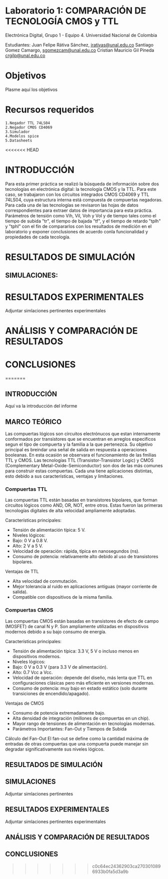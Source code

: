 # Laboratorio 1: COMPARACIÓN DE TECNOLOGÍA CMOS y TTL

Electrónica Digital, Grupo 1 - Equipo 4.
Universidad Nacional de Colombia

Estudiantes: 
Juan Felipe Rátiva Sánchez, jrativas@unal.edu.co
Santiago Gomez Camargo, sgomezcam@unal.edu.co
Cristian Mauricio Gil Pineda crgilp@unal.edu.co

# Objetivos
Plasme aquí los objetivos

# Recursos requeridos
    1.Negador TTL 74LS04
    2.Negador CMOS CD4069
    3.Simulador
    4.Modelos spice
    5.Datasheets

<<<<<<< HEAD
# INTRODUCCIÓN
Para esta primer práctica se realizó la búsqueda de información sobre dos tecnologías en electrónica digital: la tecnología CMOS y la TTL. Para este caso, se trabajaron con los circuitos integrados CMOS CD4069 y TTL 74LS04, cuya estructura interna está compuesta de compuertas negadoras. Para cada una de las tecnologías se revisaron las hojas de datos correspondientes para extraer datos de importancia para esta práctica. Parámetros de tensión como Vih, Vil, Voh y Vol y de tiempo tales como el tiempo de subida "tr", el tiempo de bajada "tf", y el tiempo de retardo "tplh" y "tphl" con el fin de compararlos con los resultados de medición en el laboratorio y exponer conclusiones de acuerdo conla funcionalidad y propiedades de cada tecología.

# RESULTADOS DE SIMULACIÓN 
## **SIMULACIONES:**


# RESULTADOS EXPERIMENTALES
Adjuntar simlaciones pertinentes experimentales

# ANÁLISIS Y COMPARACIÓN DE RESULTADOS 

# CONCLUSIONES
=======
## INTRODUCCIÓN
Aquí va la introducción del informe

## MARCO TEÓRICO
Las compuertas lógicos son circuitos electrónucos que estan internamente conformados por transistores que se encuentran en arreglos especificos segun el tipo de compuerta y la familia a la que pertenezca. Su objetivo principal es breindar una señal de salida en respuesta a operaciones booleanas. En esta ocasión se observara el funcionamiento de las fmilias TTL y CMOS. Las tecnologías TTL (Transistor-Transistor Logic) y CMOS (Complementary Metal-Oxide-Semiconductor) son dos de las más comunes para construir estas compuertas. Cada una tiene aplicaciones distintas, esto debido a sus características, ventajas y limitaciones.

### Compuertas TTL
Las compuertas TTL están basadas en transistores bipolares, que forman circuitos lógicos como AND, OR, NOT, entre otros. Estas fueron las primeras tecnologías digitales de alta velocidad ampliamente adoptadas.

Características principales:
- Tensión de alimentación típica: 5 V.
- Niveles lógicos:
- Bajo: 0 V a 0.8 V.
- Alto: 2 V a 5 V.
- Velocidad de operación: rápida, típica en nanosegundos (ns).
- Consumo de potencia: relativamente alto debido al uso de transistores bipolares.

Ventajas de TTL
- Alta velocidad de conmutación.
- Mejor tolerancia al ruido en aplicaciones antiguas (mayor corriente de salida).
- Compatible con dispositivos de la misma familia.

### Compuertas CMOS
Las compuertas CMOS están basadas en transistores de efecto de campo (MOSFET) de canal N y P. Son ampliamente utilizadas en dispositivos modernos debido a su bajo consumo de energía.

Características principales:
- Tensión de alimentación típica: 3.3 V, 5 V o incluso menos en dispositivos modernos.
- Niveles lógicos:
- Bajo: 0 V a 0.3 V (para 3.3 V de alimentación).
- Alto: 0.7 Vcc a Vcc.
- Velocidad de operación: depende del diseño, más lenta que TTL en configuraciones clásicas pero más eficiente en versiones modernas.
- Consumo de potencia: muy bajo en estado estático (solo durante transiciones de encendido/apagado).

Ventajas de CMOS
- Consumo de potencia extremadamente bajo.
- Alta densidad de integración (millones de compuertas en un chip).
- Mayor rango de tensiones de alimentación en tecnologías modernas.
- Parámetros Importantes: Fan-Out y Tiempos de Subida

Cálculo del Fan-Out
El fan-out se define como la cantidad máxima de entradas de otras compuertas que una compuerta puede manejar sin degradar significativamente sus niveles lógicos.

## RESULTADOS DE SIMULACIÓN 
## SIMULACIONES
Adjuntar simlaciones pertinentes

## RESULTADOS EXPERIMENTALES
Adjuntar simlaciones pertinentes experimentales

## ANÁLISIS Y COMPARACIÓN DE RESULTADOS 

## CONCLUSIONES
>>>>>>> c0c64ec24362903ca2703010896933b0fa5d3a9b
